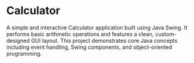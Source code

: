 # Calculator
A simple and interactive Calculator application built using Java Swing. It performs basic arithmetic operations and features a clean, custom-designed GUI layout. This project demonstrates core Java concepts including event handling, Swing components, and object-oriented programming.
